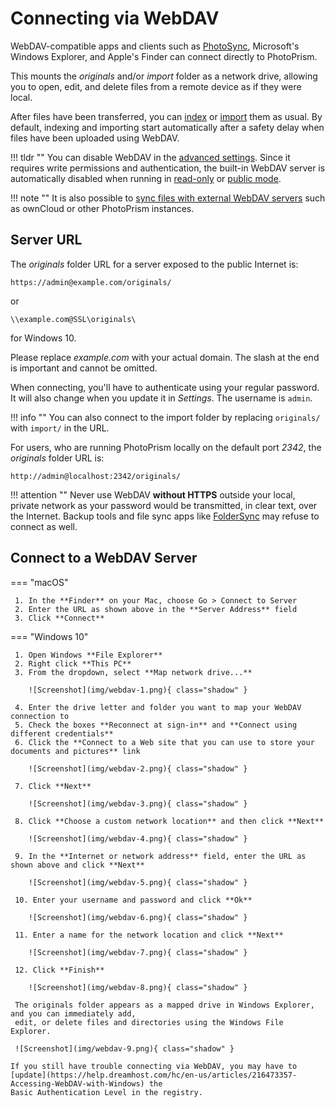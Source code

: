 # Connecting via WebDAV #

WebDAV-compatible apps and clients such as [PhotoSync](mobile-devices.md), Microsoft's Windows Explorer,
and Apple's Finder can connect directly to PhotoPrism.

This mounts the *originals* and/or *import* folder as a network drive, allowing you to open, edit, and delete files from a remote device
as if they were local.

After files have been transferred, you can [index](../library/originals.md) or [import](../library/import.md) them as usual.
By default, indexing and importing start automatically after a safety delay when files have been uploaded using WebDAV.

!!! tldr ""
    You can disable WebDAV in the [advanced settings](../settings/advanced.md). Since it requires write permissions and authentication, the built-in WebDAV server is automatically disabled when running in [read-only](../../getting-started/config-options.md#feature-flags) or [public mode](../../getting-started/config-options.md#authentication).


!!! note ""
    It is also possible to [sync files with external WebDAV servers](../settings/sync.md) such as ownCloud or other PhotoPrism instances.

## Server URL ##

The *originals* folder URL for a server exposed to the public Internet is:

```
https://admin@example.com/originals/
```
 or

```
\\example.com@SSL\originals\
```

for Windows 10.

Please replace *example.com* with your actual domain.
The slash at the end is important and cannot be omitted.

When connecting, you'll have to authenticate using your regular password.
It will also change when you update it in *Settings*. The username is `admin`.

!!! info ""
    You can also connect to the import folder by replacing `originals/` with `import/` in the URL.

For users, who are running PhotoPrism locally on the default port *2342*, the *originals* folder URL is:

```
http://admin@localhost:2342/originals/
```

!!! attention ""
    Never use WebDAV **without HTTPS** outside your local, private network as your
    password would be transmitted, in clear text, over the Internet. Backup tools and file sync apps 
    like [FolderSync](https://www.tacit.dk/foldersync/faq/#i-can-not-connect-to-a-non-https-webdav-server-why)
    may refuse to connect as well.

## Connect to a WebDAV Server ##

=== "macOS"

     1. In the **Finder** on your Mac, choose Go > Connect to Server
     2. Enter the URL as shown above in the **Server Address** field
     3. Click **Connect**

=== "Windows 10"

     1. Open Windows **File Explorer**
     2. Right click **This PC**
     3. From the dropdown, select **Map network drive...**

        ![Screenshot](img/webdav-1.png){ class="shadow" }

     4. Enter the drive letter and folder you want to map your WebDAV connection to
     5. Check the boxes **Reconnect at sign-in** and **Connect using different credentials**
     6. Click the **Connect to a Web site that you can use to store your documents and pictures** link
     
        ![Screenshot](img/webdav-2.png){ class="shadow" }
     
     7. Click **Next**
     
        ![Screenshot](img/webdav-3.png){ class="shadow" }
     
     8. Click **Choose a custom network location** and then click **Next**
     
        ![Screenshot](img/webdav-4.png){ class="shadow" }     
     
     9. In the **Internet or network address** field, enter the URL as shown above and click **Next**
        
        ![Screenshot](img/webdav-5.png){ class="shadow" }
     
     10. Enter your username and password and click **Ok**
     
        ![Screenshot](img/webdav-6.png){ class="shadow" }
     
     11. Enter a name for the network location and click **Next**
    
        ![Screenshot](img/webdav-7.png){ class="shadow" }
    
     12. Click **Finish**
    
        ![Screenshot](img/webdav-8.png){ class="shadow" }
    
     The originals folder appears as a mapped drive in Windows Explorer, and you can immediately add,
     edit, or delete files and directories using the Windows File Explorer.
    
     ![Screenshot](img/webdav-9.png){ class="shadow" }
    
    If you still have trouble connecting via WebDAV, you may have to
    [update](https://help.dreamhost.com/hc/en-us/articles/216473357-Accessing-WebDAV-with-Windows) the
    Basic Authentication Level in the registry.
